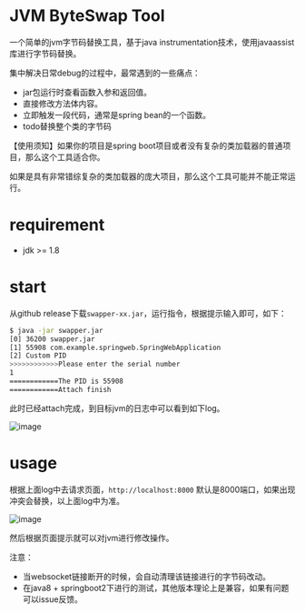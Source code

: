 # JVM ByteSwap Tool
一个简单的jvm字节码替换工具，基于java instrumentation技术，使用javaassist库进行字节码替换。

集中解决日常debug的过程中，最常遇到的一些痛点：
- jar包运行时查看函数入参和返回值。
- 直接修改方法体内容。
- 立即触发一段代码，通常是spring bean的一个函数。
- todo替换整个类的字节码

【使用须知】如果你的项目是spring boot项目或者没有复杂的类加载器的普通项目，那么这个工具适合你。

如果是具有非常错综复杂的类加载器的庞大项目，那么这个工具可能并不能正常运行。

# requirement
- jdk >= 1.8
# start
从github release下载`swapper-xx.jar`，运行指令，根据提示输入即可，如下：
```bash
$ java -jar swapper.jar
[0] 36200 swapper.jar
[1] 55908 com.example.springweb.SpringWebApplication
[2] Custom PID
>>>>>>>>>>>>Please enter the serial number
1
============The PID is 55908
============Attach finish
```
此时已经attach完成，到目标jvm的日志中可以看到如下log。

![image](https://i.imgur.com/y8v0ptc.png)

# usage
根据上面log中去请求页面，`http://localhost:8000` 默认是8000端口，如果出现冲突会替换，以上面log中为准。

![image](https://i.imgur.com/NurMQLM.png)

然后根据页面提示就可以对jvm进行修改操作。

注意：
- 当websocket链接断开的时候，会自动清理该链接进行的字节码改动。
- 在java8 + springboot2下进行的测试，其他版本理论上是兼容，如果有问题可以issue反馈。









